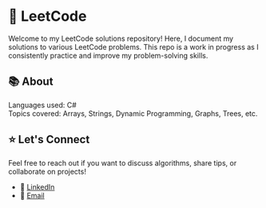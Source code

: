 # 🚀 LeetCode
Welcome to my LeetCode solutions repository! Here, I document my solutions to various LeetCode problems. This repo is a work in progress as I consistently practice and improve my problem-solving skills.
## 📚 About
Languages used: C#<br>
Topics covered: Arrays, Strings, Dynamic Programming, Graphs, Trees, etc.
## ⭐️ Let's Connect
Feel free to reach out if you want to discuss algorithms, share tips, or collaborate on projects!

- 💼 [LinkedIn](https://www.linkedin.com/in/subhiksha-ganesan-85732619b/)
- 📧 [Email](mailto:ganesansubhiksha@gmail.com)
